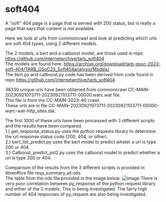 # soft404  
A "soft" 404 page is a page that is served with 200 status, but is really a page that says that content is not available.  

Here we look at urls from commoncrawl and look at predicting which urls are soft 404 types, using 2 different models.  

The 2 models, a bert and a catboost model, are those used in repo https://github.com/internetarchive/tarb_soft404  
The models are found here: https://archive.org/download/tarb-gsoc-2023-soft-404/TARB_GSoC23_Soft404analysis/Models/   
The bert.py and catboost.py code has been derived from code found in repo https://github.com/internetarchive/tarb_soft404   

38330 unique urls have been obtained from commoncrawl CC-MAIN-20230921073711-20230921103711-00000.warc.wat file.   
This file is from the CC-MAIN-2023-40 crawl.   
These urls are in file CC-MAIN-20230921073711-20230921103711-00000-warc-wat-http_sites.dat.  

The first 1000 of these urls have been processed with 3 different scripts and the results have been compared.   
1.) get_response_status.py uses the python requests library to determine the url response status code (200, 404, or other).   
2.) bert_list_predict.py uses the bert model to predict wheter a url is type 200 or 404.   
3.) Catboost_predict_psl2.py uses the catboost model to predict whether a url is type 200 or 404.   

Comparison of the results from the 3 different scripts is provided in libreoffice file resp_summary_all.ods.   
The table from the ods file provided in the image below.
![image](https://github.com/suneecat/soft404/assets/6851656/cea87d76-0edb-4b6d-acff-17e2fda328f3)
There is very poor correlation between py_response of the python request library and either of the 2 models.
This is being investigated.
The fairly high number of 404 responses of py_request are also being investigated.










